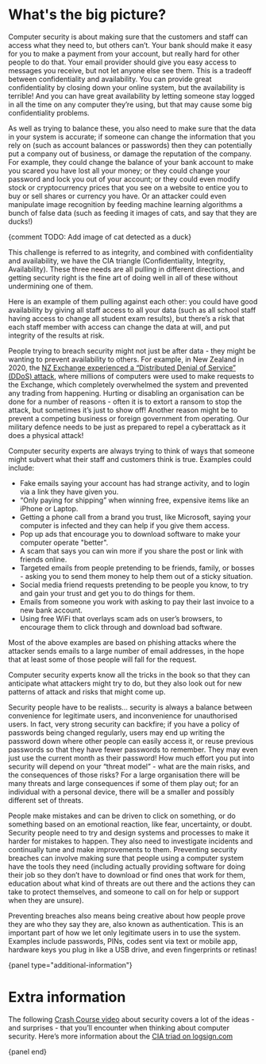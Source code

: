 # What's the big picture?

Computer security is about making sure that the customers and staff can access what they need to, but others can’t.
Your bank should make it easy for you to make a payment from your account, but really hard for other people to do that.
Your email provider should give you easy access to messages you receive, but not let anyone else see them.
This is a tradeoff between confidentiality and availability.
You can provide great confidentiality by closing down your online system, but the availability is terrible! And you can have great availability by letting someone stay logged in all the time on any computer they’re using, but that may cause some big confidentiality problems.

As well as trying to balance these, you also need to make sure that the data in your system is accurate; if someone can change the information that you rely on (such as account balances or passwords) then they can potentially put a company out of business, or damage the reputation of the company.
For example, they could change the balance of your bank account to make you scared you have lost all your money; or they could change your password and lock you out of your account; or they could even modify stock or cryptocurrency prices that you see on a website to entice you to buy or sell shares or currency you have.
Or an attacker could even manipulate image recognition by feeding machine learning algorithms a bunch of false data (such as feeding it images of cats, and say that they are ducks!)

{comment TODO: Add image of cat detected as a duck}

This challenge is referred to as integrity, and combined with confidentiality and availability, we have the CIA triangle (Confidentiality, Integrity, Availability).
These three needs are all pulling in different directions, and getting security right is the fine art of doing well in all of these without undermining one of them.

Here is an example of them pulling against each other: you could have good availability by giving all staff access to all your data (such as all school staff having access to change all student exam results), but there’s a risk that each staff member with access can change the data at will, and put integrity of the results at risk.

People trying to breach security might not just be after data - they might be wanting to prevent availability to others.
For example, in New Zealand in 2020, the [NZ Exchange experienced a “Distributed Denial of Service” (DDoS) attack](https://www.nzx.com/announcements/358636), where millions of computers were used to make requests to the Exchange, which completely overwhelmed the system and prevented any trading from happening.
Hurting or disabling an organisation can be done for a number of reasons - often it is to extort a ransom to stop the attack, but sometimes it’s just to show off!
Another reason might be to prevent a competing business or foreign government from operating.
Our military defence needs to be just as prepared to repel a cyberattack as it does a physical attack!

Computer security experts are always trying to think of ways that someone might subvert what their staff and customers think is true.
Examples could include:

- Fake emails saying your account has had strange activity, and to login via a link they have given you.
- “Only paying for shipping” when winning free, expensive items like an iPhone or Laptop.
- Getting a phone call from a brand you trust, like Microsoft, saying your computer is infected and they can help if you give them access.
- Pop up ads that encourage you to download software to make your computer operate "better".
- A scam that says you can win more if you share the post or link with friends online.
- Targeted emails from people pretending to be friends, family, or bosses - asking you to send them money to help them out of a sticky situation.
- Social media friend requests pretending to be people you know, to try and gain your trust and get you to do things for them.
- Emails from someone you work with asking to pay their last invoice to a new bank account.
- Using free WiFi that overlays scam ads on user’s browsers, to encourage them to click through and download bad software.

Most of the above examples are based on phishing attacks where the attacker sends emails to a large number of email addresses, in the hope that at least some of those people will fall for the request.

Computer security experts know all the tricks in the book so that they can anticipate what attackers might try to do, but they also look out for new patterns of attack and risks that might come up.

Security people have to be realists... security is always a balance between convenience for legitimate users, and inconvenience for unauthorised users.
In fact, very strong security can backfire; if you have a policy of passwords being changed regularly, users may end up writing the password down where other people can easily access it, or reuse previous passwords so that they have fewer passwords to remember.
They may even just  use the current month as their password!
How much effort you put into security will depend on your “threat model” - what are the main risks, and the consequences of those risks?
For a large organisation there will be many threats and large consequences if some of them play out; for an individual with a personal device, there will be a smaller and possibly different set of threats.

People make mistakes and can be driven to click on something, or do something based on an emotional reaction, like fear, uncertainty, or doubt.
Security people need to try and design systems and processes to make it harder for mistakes to happen.
They also need to investigate incidents and continually tune and make improvements to them.
Preventing security breaches can involve making sure that people using a computer system have the tools they need (including actually providing software for doing their job so they don’t have to download or find ones that work for them, education about what kind of threats are out there and the actions they can take to protect themselves, and someone to call on for help or support when they are unsure).

Preventing breaches also means being creative about how people prove they are who they say they are, also known as authentication.
This is an important part of how we let only legitimate users in to use the system.
Examples include  passwords, PINs, codes sent via text or mobile app, hardware keys you plug in like a USB drive, and even fingerprints or retinas!

{panel type="additional-information"}

# Extra information

The following [Crash Course video](https://www.youtube.com/watch?v=bPVaOlJ6ln0) about security covers a lot of the ideas - and surprises - that you’ll encounter when thinking about computer security.
Here’s more information about the [CIA triad on logsign.com](https://www.logsign.com/blog/what-is-the-cia-triad-and-why-is-it-important-for-cybersecurity/)

{panel end}
